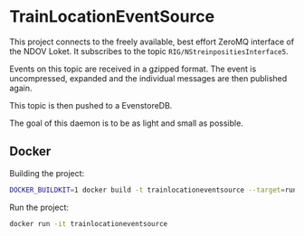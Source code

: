 # TrainLocationEventSource

This project connects to the freely available, best effort ZeroMQ interface of 
the NDOV Loket. It subscribes to the topic `RIG/NStreinpositiesInterface5`.

Events on this topic are received in a gzipped format. The event is uncompressed,
expanded and the individual messages are then published again. 

This topic is then pushed to a EvenstoreDB.

The goal of this daemon is to be as light and small as possible.

## Docker

Building the project:

```bash
DOCKER_BUILDKIT=1 docker build -t trainlocationeventsource --target=runtime .
```

Run the project:

```bash
docker run -it trainlocationeventsource
```
